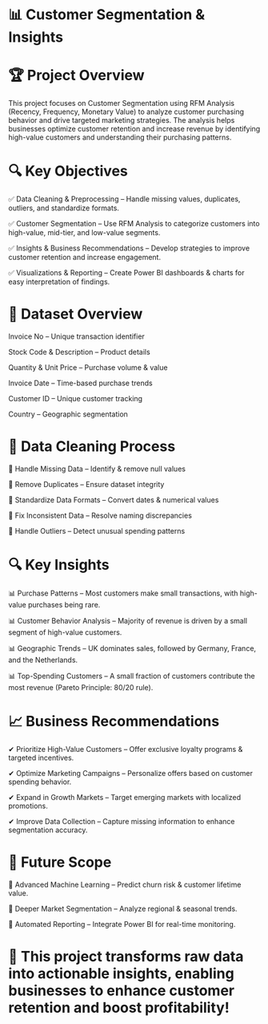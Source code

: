 # 📊 Customer Segmentation & Insights

# 🏆 Project Overview

This project focuses on Customer Segmentation using RFM Analysis (Recency, Frequency, Monetary Value) to analyze customer purchasing behavior and drive targeted marketing strategies. The analysis helps businesses optimize customer retention and increase revenue by identifying high-value customers and understanding their purchasing patterns.

# 🔍 Key Objectives

✅ Data Cleaning & Preprocessing – Handle missing values, duplicates, outliers, and standardize formats.

✅ Customer Segmentation – Use RFM Analysis to categorize customers into high-value, mid-tier, and low-value segments.

✅ Insights & Business Recommendations – Develop strategies to improve customer retention and increase engagement.

✅ Visualizations & Reporting – Create Power BI dashboards & charts for easy interpretation of findings.


# 📂 Dataset Overview

Invoice No – Unique transaction identifier

Stock Code & Description – Product details

Quantity & Unit Price – Purchase volume & value

Invoice Date – Time-based purchase trends

Customer ID – Unique customer tracking

Country – Geographic segmentation

# 🔄 Data Cleaning Process

🚀 Handle Missing Data – Identify & remove null values

🚀 Remove Duplicates – Ensure dataset integrity

🚀 Standardize Data Formats – Convert dates & numerical values

🚀 Fix Inconsistent Data – Resolve naming discrepancies

🚀 Handle Outliers – Detect unusual spending patterns

# 🔍 Key Insights

📊 Purchase Patterns – Most customers make small transactions, with high-value purchases being rare.

📊 Customer Behavior Analysis – Majority of revenue is driven by a small segment of high-value customers.

📊 Geographic Trends – UK dominates sales, followed by Germany, France, and the Netherlands.

📊 Top-Spending Customers – A small fraction of customers contribute the most revenue (Pareto Principle: 80/20 rule).

# 📈 Business Recommendations

✔ Prioritize High-Value Customers – Offer exclusive loyalty programs & targeted incentives.

✔ Optimize Marketing Campaigns – Personalize offers based on customer spending behavior.

✔ Expand in Growth Markets – Target emerging markets with localized promotions.

✔ Improve Data Collection – Capture missing information to enhance segmentation accuracy.

# 🔮 Future Scope

🔹 Advanced Machine Learning – Predict churn risk & customer lifetime value.

🔹 Deeper Market Segmentation – Analyze regional & seasonal trends.

🔹 Automated Reporting – Integrate Power BI for real-time monitoring.

# 🚀 This project transforms raw data into actionable insights, enabling businesses to enhance customer retention and boost profitability!


